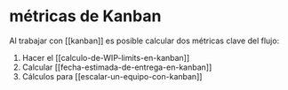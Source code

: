 # métricas de Kanban
Al trabajar con [[kanban]] es posible calcular dos métricas clave del flujo:

1. Hacer el [[calculo-de-WIP-limits-en-kanban]]
2. Calcular [[fecha-estimada-de-entrega-en-kanban]]
3. Cálculos para [[escalar-un-equipo-con-kanban]]